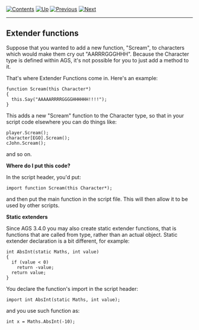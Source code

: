 []()

[![Contents](contents.gif)](ags) [![Up](up.gif)](ags28#topic41)
[![Previous](back.gif)](ags37#DynamicArrays)
[![Next](forward.gif)](ags39#Gamevariables)

------------------------------------------------------------------------

Extender functions
------------------

Suppose that you wanted to add a new function, "Scream", to characters
which would make them cry out "AARRRGGGHHH". Because the Character type
is defined within AGS, it's not possible for you to just add a method to
it.

That's where Extender Functions come in. Here's an example:

    function Scream(this Character*)
    {
      this.Say("AAAAARRRRGGGGHHHHHH!!!!");
    }

This adds a new "Scream" function to the Character type, so that in your
script code elsewhere you can do things like:

    player.Scream();
    character[EGO].Scream();
    cJohn.Scream();

and so on.

**Where do I put this code?**

In the script header, you'd put:

`import function Scream(this Character*);`

and then put the main function in the script file. This will then allow
it to be used by other scripts.

**Static extenders**

Since AGS 3.4.0 you may also create static extender functions, that is
functions that are called from type, rather than an actual object.
Static extender declaration is a bit different, for example:

    int AbsInt(static Maths, int value)
    {
      if (value < 0)
        return -value;
      return value;
    }

You declare the function's import in the script header:

`import int AbsInt(static Maths, int value);`

and you use such function as:

    int x = Maths.AbsInt(-10);
